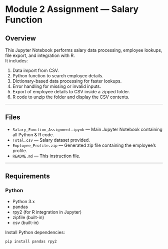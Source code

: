 # Module 2 Assignment — Salary Function

## Overview
This Jupyter Notebook performs salary data processing, employee lookups, file export, and integration with R.  
It includes:
1. Data import from CSV.
2. Python function to search employee details.
3. Dictionary-based data processing for faster lookups.
4. Error handling for missing or invalid inputs.
5. Export of employee details to CSV inside a zipped folder.
6. R code to unzip the folder and display the CSV contents.

---

## Files
- `Salary_Function_Assignment.ipynb` — Main Jupyter Notebook containing all Python & R code.
- `Total.csv` — Salary dataset provided.
- `Employee_Profile.zip` — Generated zip file containing the employee’s profile.
- `README.md` — This instruction file.

---

## Requirements

### Python
- Python 3.x
- pandas
- rpy2 (for R integration in Jupyter)
- zipfile (built-in)
- csv (built-in)

Install Python dependencies:
```bash
pip install pandas rpy2
